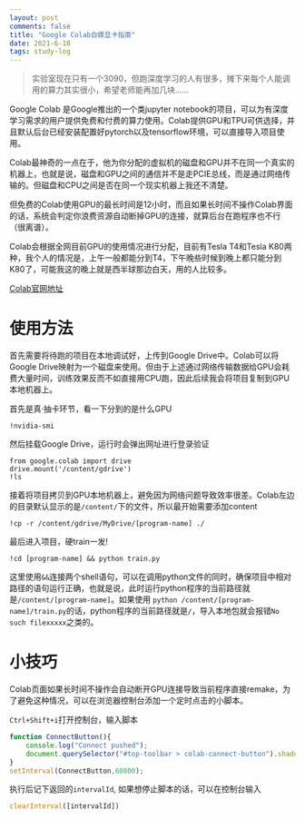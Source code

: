 ```yaml
---
layout: post
comments: false
title: "Google Colab白嫖显卡指南"
date: 2021-6-10
tags: study-log
---
```


>实验室现在只有一个3090，但跑深度学习的人有很多，摊下来每个人能调用的算力其实很小，希望老师能再加几块......

<!--more-->

Google Colab 是Google推出的一个类jupyter notebook的项目，可以为有深度学习需求的用户提供免费和付费的算力使用。Colab提供GPU和TPU可供选择，并且默认后台已经安装配置好pytorch以及tensorflow环境，可以直接导入项目使用。

Colab最神奇的一点在于，他为你分配的虚拟机的磁盘和GPU并不在同一个真实的机器上，也就是说，磁盘和GPU之间的通信并不是走PCIE总线，而是通过网络传输的。但磁盘和CPU之间是否在同一个现实机器上我还不清楚。

但免费的Colab使用GPU的最长时间是12小时，而且如果长时间不操作Colab界面的话，系统会判定你浪费资源自动断掉GPU的连接，就算后台在跑程序也不行（很离谱）。

Colab会根据全网目前GPU的使用情况进行分配，目前有Tesla T4和Tesla K80两种，我个人的情况是，上午一般都能分到T4，下午晚些时候到晚上都只能分到K80了，可能我这的晚上就是西半球那边白天，用的人比较多。

[Colab官网地址](https://colab.research.google.com/)

# 使用方法

首先需要将待跑的项目在本地调试好，上传到Google Drive中。Colab可以将Google Drive映射为一个磁盘来使用。但由于上述通过网络传输数据给GPU会耗费大量时间，训练效果反而不如直接用CPU跑，因此后续我会将项目复制到GPU本地机器上。

首先是真·抽卡环节，看一下分到的是什么GPU
```shell
!nvidia-smi
```
然后挂载Google Drive，运行时会弹出网址进行登录验证
```shell
from google.colab import drive
drive.mount('/content/gdrive')
!ls
```
接着将项目拷贝到GPU本地机器上，避免因为网络问题导致效率很差。Colab左边的目录默认显示的是`/content/`下的文件，所以最开始需要添加content
```shell
!cp -r /content/gdrive/MyDrive/[program-name] ./
```
最后进入项目，硬train一发!
```shell
!cd [program-name] && python train.py
```
这里使用`&&`连接两个shell语句，可以在调用python文件的同时，确保项目中相对路径的语句运行正确，也就是说，此时运行python程序的当前路径就是`/content/[program-name]`。如果使用 `python /content/[program-name]/train.py`的话，python程序的当前路径就是`/`，导入本地包就会报错`No such filexxxxx`之类的。

# 小技巧
Colab页面如果长时间不操作会自动断开GPU连接导致当前程序直接remake，为了避免这种情况，可以在浏览器控制台添加一个定时点击的小脚本。

`Ctrl+Shift+i`打开控制台，输入脚本

```javascript
function ConnectButton(){
    console.log("Connect pushed"); 
    document.querySelector("#top-toolbar > colab-connect-button").shadowRoot.querySelector("#connect").click() 
}
setInterval(ConnectButton,60000);
```
执行后记下返回的`intervalId`,
如果想停止脚本的话，可以在控制台输入
```javascript
clearInterval([intervalId])
```